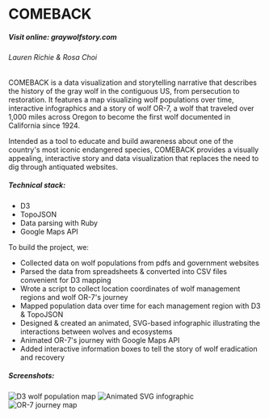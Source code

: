 # COMEBACK
##### Visit online: graywolfstory.com

###### Lauren Richie & Rosa Choi

COMEBACK is a data visualization and storytelling narrative that describes the history of the gray wolf in the contiguous US, from persecution to restoration. It features a map visualizing wolf populations over time, interactive infographics and a story of wolf OR-7, a wolf that traveled over 1,000 miles across Oregon to become the first wolf documented in California since 1924.

Intended as a tool to educate and build awareness about one of the country's most iconic endangered species, COMEBACK provides a visually appealing, interactive story and data visualization that replaces the need to dig through antiquated websites.

##### Technical stack:
  - D3
  - TopoJSON
  - Data parsing with Ruby
  - Google Maps API

To build the project, we:
  - Collected data on wolf populations from pdfs and government websites
  - Parsed the data from spreadsheets & converted into CSV files convenient for D3 mapping
  - Wrote a script to collect location coordinates of wolf management regions and wolf OR-7's journey
  - Mapped population data over time for each management region with D3 & TopoJSON
  - Designed & created an animated, SVG-based infographic illustrating the interactions between wolves and ecosystems
  - Animated OR-7's journey with Google Maps API
  - Added interactive information boxes to tell the story of wolf eradication and recovery
  
##### Screenshots:

![D3 wolf population map](laurenjrichie.github.com/wolf-story/img/d3-screenshot.png)
![Animated SVG infographic](laurenjrichie.github.com/wolf-story/img/infographic-screenshot.png)
![OR-7 journey map](laurenjrichie.github.com/wolf-story/img/or7-screenshot.png)
